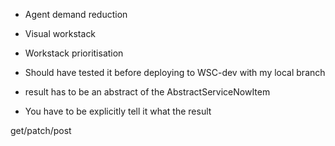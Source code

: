 * Agent demand reduction
* Visual workstack
* Workstack prioritisation 


* Should have tested it before deploying to WSC-dev with my local branch


* result has to be an abstract of the AbstractServiceNowItem
* You have to be explicitly tell it what the result


get/patch/post